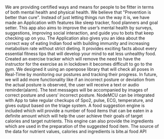 We are providing certified ways and means for people to be fitter in terms of both mental health and physical health. We believe that "Prevention is better than cure". Instead of just letting things run the way it is, we have made an Application with features like sleep tracker, food planners and goal setter. This app also aims to improve the user’s mental health by surveys, suggestions, improving social interaction, and guide you to bots that keep checking up on you. The Application also gives you an idea about the correct way of eating Indian food with building immunity and increasing metabolism rate without strict dieting. It provides exciting facts about every essential fitness tips that will develop your mind to eat less unhealthy food. Created an exercise tracker which will remove the need to have the instructor for the exercise as in lockdown it becomes difficult to go to the gym. We designed it using an openpose library that will check all poses in Real-Time by monitoring our postures and tracking their progress. In future, we will add more functionality like if an incorrect posture or deviation from the actual posture is observed, the user will receive a text or audio reminder(alarm). The text messages will be accompanied by images of correct posture and users’ incorrect posture. NodeMCU can be integrated with App to take regular checkups of Spo2, pulse, ECG, temperature, and gives output based on the triage system. A food suggestion engine is included which will provide a number of food items that can be eaten in a definite amount which will help the user achieve their goals of target calories and target nutrients. This engine can also provide the ingredients which are used in the preparation of the suggested food item. The source of the data for nutrient values, calories and ingredients is bite.ai food API
